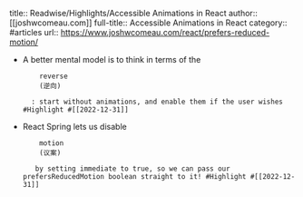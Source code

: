 title:: Readwise/Highlights/Accessible Animations in React
author:: [[joshwcomeau.com]]
full-title:: Accessible Animations in React
category:: #articles
url:: https://www.joshwcomeau.com/react/prefers-reduced-motion/

- A better mental model is to think in terms of the 
        
          reverse
          (逆向)
        
        : start without animations, and enable them if the user wishes #Highlight #[[2022-12-31]]
- React Spring lets us disable 
        
          motion
          (议案)
        
         by setting immediate to true, so we can pass our prefersReducedMotion boolean straight to it! #Highlight #[[2022-12-31]]